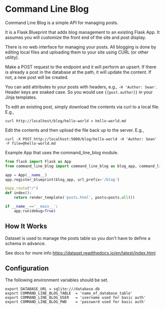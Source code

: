 # Command Line Blog

Command Line Blog is a simple API for managing posts.

It is a Flask Blueprint that adds blog management to an existing Flask App. It assumes you will customize the
front end of the site and post display.

There is no web interface for managing your posts. All blogging is done by editing local files and uploading
them to your site using CURL (or other utility).

Make a POST request to the endpoint and it will perform an upsert. If there is already a post in the database at the path, it will update the content. If not, a new post will be created.

You can add attributes to your posts with headers, e.g., `-H 'Author: Sean'`. Header keys are snaked case. So you would
use `{{post.author}}` in your Jinja templates.

To edit an existing post, simply download the contents via curl to a local file. E.g.,

```
curl http://localhost/blog/hello-world > hello-world.md
```

Edit the contents and then upload the file back up to the server. E.g.,

```
curl -X POST http://localhost:5000/blog/hello-world -H 'Author: Sean' -F file=@hello-world.md
```

Example App that uses the command_line_blog module.

```python
from flask import Flask as App
from command_line_blog import command_line_blog as blog_app, command_line_blog_posts as posts

app = App(__name__)
app.register_blueprint(blog_app, url_prefix='/blog')

@app.route("/")
def index():
    return render_template('posts.html', posts=posts.all())

if __name__=='__main__':
    app.run(debug=True)
```

## How It Works

Dataset is used to manage the posts table so you don't have to define a schema in advance.

See docs for more info https://dataset.readthedocs.io/en/latest/index.html

## Configuration

The following environment variables should be set.

```
export DATABASE_URL = sqlite:///database.db
export COMMAND_LINE_BLOG_TABLE  = 'name_of_database_table'
export COMMAND_LINE_BLOG_USER   = 'username used for basic auth'
export COMMAND_LINE_BLOG_PWD    = 'password used for basic auth'
```
